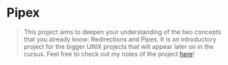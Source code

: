 # Pipex

> This project aims to deepen your understanding of the two concepts that you already know: Redirections and Pipes. It is an introductory project for the bigger UNIX projects that will appear later on in the cursus.
> Feel free to check out my notes of the project [here](https://apple-celestite-e58.notion.site/Pipex-cb2f8fa8623f43d6b24b445a156c76a9)!
